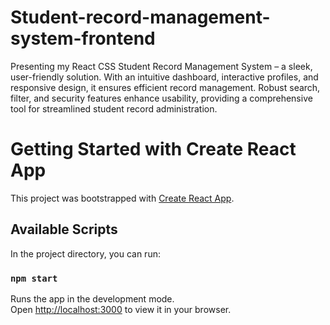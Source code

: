 # Student-record-management-system-frontend
 Presenting my React CSS Student Record Management System – a sleek, user-friendly solution. With an intuitive dashboard, interactive profiles, and responsive design, it ensures efficient record management. Robust search, filter, and security features enhance usability, providing a comprehensive tool for streamlined student record administration.

 # Getting Started with Create React App

This project was bootstrapped with [Create React App](https://github.com/facebook/create-react-app).

## Available Scripts

In the project directory, you can run:

### `npm start`

Runs the app in the development mode.\
Open [http://localhost:3000](http://localhost:3000) to view it in your browser.